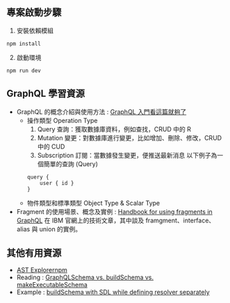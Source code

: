 ## 專案啟動步驟
1. 安裝依賴模組
```node
npm install
```
2. 啟動環境
```node
npm run dev
```

## GraphQL 學習資源
- GraphQL 的概念介紹與使用方法 :
    [GraphQL 入門看這篇就夠了](https://www.freecodecamp.org/chinese/news/a-detailed-guide-to-graphql/)
    - 操作類型 Operation Type
        1. Query 查詢：獲取數據庫資料，例如查找，CRUD 中的 R
        2. Mutation 變更：對數據庫進行變更，比如增加、刪除、修改，CRUD 中的 CUD
        3. Subscription 訂閱：當數據發生變更，便推送最新消息
        以下例子為一個簡單的查詢 (Query)
        ```sdl
        query {
            user { id }
        }
        ```
    - 物件類型和標準類型 Object Type & Scalar Type
- Fragment 的使用場景、概念及實例 :
    [Handbook for using fragments in GraphQL](https://developer.ibm.com/articles/awb-handbook-for-using-fragments-in-graphql/)
    在 IBM 官網上的技術文章，其中談及 framgment、interface、alias 與 union 的實例。
## 其他有用資源
- [AST Explorernpm](https://astexplorer.net/)
- Reading : [GraphQLSchema vs. buildSchema vs. makeExecutableSchema](https://stackoverflow.com/questions/53984094/notable-differences-between-buildschema-and-graphqlschema)
- Example : [buildSchema with SDL while defining resolver separately](https://github.com/IvanGoncharov/swapi-demo/blob/master/src/index.ts)
